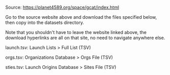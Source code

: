 Source:
https://planet4589.org/space/gcat/index.html

Go to the source website above and download the files specified below, then copy into the datasets directory.

Note that you shouldn't have to leave the website linked above, the download hyperlinks are all on that site, no need to navigate anywhere else.

launch.tsv:
Launch Lists > Full List (TSV)

orgs.tsv:
Organizations Database > Orgs File (TSV)

sties.tsv:
Launch Origins Database > Sites File (TSV)